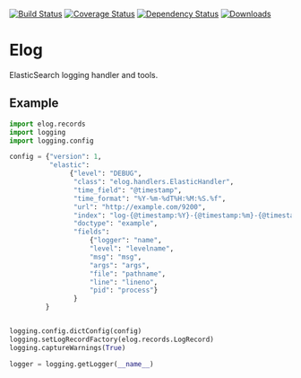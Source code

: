 [![Build Status](https://travis-ci.org/yandex-sysmon/elog.svg?branch=master)](https://travis-ci.org/yandex-sysmon/elog)
[![Coverage Status](https://img.shields.io/coveralls/yandex-sysmon/elog.svg)](https://coveralls.io/r/yandex-sysmon/elog)
[![Dependency Status](https://gemnasium.com/yandex-sysmon/elog.svg)](https://gemnasium.com/yandex-sysmon/elog)
[![Downloads](https://pypip.in/download/elog/badge.png)](https://pypi.python.org/pypi/elog/)

Elog
======
ElasticSearch logging handler and tools.

Example
------

```python
import elog.records
import logging
import logging.config

config = {"version": 1,
          "elastic":
               {"level": "DEBUG",
                "class": "elog.handlers.ElasticHandler",
                "time_field": "@timestamp",
                "time_format": "%Y-%m-%dT%H:%M:%S.%f",
                "url": "http://example.com/9200",
                "index": "log-{@timestamp:%Y}-{@timestamp:%m}-{@timestamp:%d}",
                "doctype": "example",
                "fields":
                    {"logger": "name",
                    "level": "levelname",
                    "msg": "msg",
                    "args": "args",
                    "file": "pathname",
                    "line": "lineno",
                    "pid": "process"}
                }
         }


logging.config.dictConfig(config)
logging.setLogRecordFactory(elog.records.LogRecord)
logging.captureWarnings(True)

logger = logging.getLogger(__name__)

```
